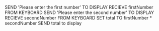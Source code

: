 SEND 'Please enter the first number' TO DISPLAY 
RECIEVE firstNumber FROM KEYBOARD
SEND 'Please enter the second number' TO DISPLAY 
RECIEVE secondNumber FROM KEYBOARD
SET total TO firstNumber * secondNumber
SEND total to display
